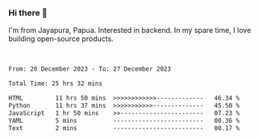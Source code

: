 ### Hi there 👋

I'm from Jayapura, Papua. Interested in backend. In my spare time, I love building open-source products.

<br>

 
 <!--START_SECTION:waka-->

```txt
From: 20 December 2023 - To: 27 December 2023

Total Time: 25 hrs 32 mins

HTML         11 hrs 50 mins  >>>>>>>>>>>>-------------   46.34 %
Python       11 hrs 37 mins  >>>>>>>>>>>--------------   45.50 %
JavaScript   1 hr 50 mins    >>-----------------------   07.23 %
YAML         5 mins          -------------------------   00.36 %
Text         2 mins          -------------------------   00.17 %
```

<!--END_SECTION:waka-->

